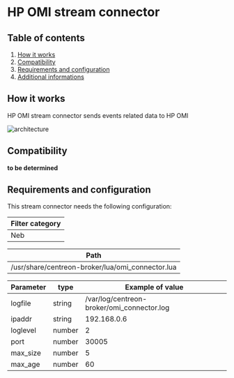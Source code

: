 # HP OMI stream connector

## Table of contents
1. [How it works](#how-it-works)
2. [Compatibility](#compatibility)
3. [Requirements and configuration](#requirements-and-configuration)
4. [Additional informations](#dditional-informations)

## How it works <a name="how-it-works"></a>
HP OMI stream connector sends events related data to HP OMI

![architecture](img/sc-omi-architecture.png)

## Compatibility <a name="compatibility"></a>

**to be determined**

## Requirements and configuration <a name="requirement-and-configuration"></a>
This stream connector needs the following configuration:

| Filter category |
| --------------- |
| Neb |

| Path |
| ---- |
| /usr/share/centreon-broker/lua/omi_connector.lua |

| Parameter | type | Example of value |
| --------- | ---- | ---------------- |
| logfile | string | /var/log/centreon-broker/omi_connector.log |
| ipaddr | string | 192.168.0.6 |
| loglevel | number | 2 |
| port | number | 30005 |
| max_size | number | 5 |
| max_age | number | 60 |
